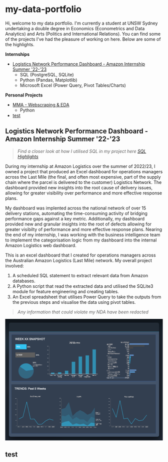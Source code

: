 # my-data-portfolio

Hi, welcome to my data portfolio. I'm currently a student at UNSW Sydney undertaking a double degree in Economics (Econometrics and Data Analytics) and Arts (Politics and International Relations). You can find some of the projects I've had the pleasure of working on here. Below are some of the highlights.  

**Internships**
- [Logistics Network Performance Dashboard - Amazon Internship Summer '22-'23](#logistics-network-performance-dashboard---amazon-internship-summer-22-23)
  - SQL (PostgreSQL, SQLite)
  - Python (Pandas, Matplotlib)
  - Microsoft Excel (Power Query, Pivot Tables/Charts)

**Personal Projects**
- [MMA - Webscraping & EDA](#MMA---Webscraping)
  - Python
- [test](#test)


## Logistics Network Performance Dashboard - Amazon Internship Summer '22-'23

> *Find a closer look at how I utilised SQL in my project here [SQL Highlights](/amazon_logistics_dashboard/SQL_highlights.md)*  

During my internship at Amazon Logistics over the summer of 2022/23, I owned a project that produced an Excel dashboard for operations managers across the Last Mile (the final, and often most expensive, part of the supply chain where the parcel is delivered to the customer) Logistics Network. The dashboard provided new insights into the root cause of delivery issues, allowing for greater visibility over performance and more effective response plans. 

My dashboard was implented across the national network of over 15 delivery stations, automating the time-consuming activity of bridging performance gaps against a key metric. Additionally, my dashboard provided new and granular insights into the root of defects allowing for greater visibilty of performance and more effective response plans. Nearing the end of my internship, I was working with the business intelligence team to implement the categorisation logic from my dashboard into the internal Amazon Logistics web dashboard.

This is an excel dashboard that I created for operations managers across the Australian Amazon Logistics (Last Mile) network. My overall project involved:
1. A scheduled SQL statement to extract relevant data from Amazon databases.
2. A Python script that read the extracted data and utilised the SQLite3 module for feature engineering and creating tables.
3. An Excel spreadsheet that utilises Power Query to take the outputs from the previous steps and visualise the data using pivot tables.
  
> *Any information that could violate my NDA have been redacted*

![amzl-dashboard-screenshot](assets/amzl-dashboard-screenshot-redacted.png)
## test
